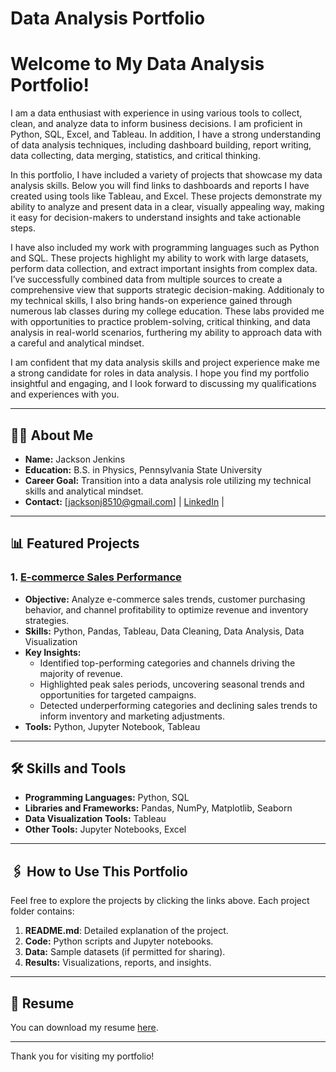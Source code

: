 # Data Analysis Portfolio

# Welcome to My Data Analysis Portfolio!

I am a data enthusiast with experience in using various tools to collect, clean, and analyze data to inform business decisions. I am proficient in Python, SQL, Excel, and Tableau. In addition, I have a strong understanding of data analysis techniques, including dashboard building, report writing, data collecting, data merging, statistics, and critical thinking.

In this portfolio, I have included a variety of projects that showcase my data analysis skills. Below you will find links to dashboards and reports I have created using tools like Tableau, and Excel. These projects demonstrate my ability to analyze and present data in a clear, visually appealing way, making it easy for decision-makers to understand insights and take actionable steps.

I have also included my work with programming languages such as Python and SQL. These projects highlight my ability to work with large datasets, perform data collection, and extract important insights from complex data. I’ve successfully combined data from multiple sources to create a comprehensive view that supports strategic decision-making. Additionaly to my technical skills, I also bring hands-on experience gained through numerous lab classes during my college education. These labs provided me with opportunities to practice problem-solving, critical thinking, and data analysis in real-world scenarios, furthering my ability to approach data with a careful and analytical mindset.

I am confident that my data analysis skills and project experience make me a strong candidate for roles in data analysis. I hope you find my portfolio insightful and engaging, and I look forward to discussing my qualifications and experiences with you.


---

## 👨‍💻 About Me
- **Name:** Jackson Jenkins
- **Education:** B.S. in Physics, Pennsylvania State University
- **Career Goal:** Transition into a data analysis role utilizing my technical skills and analytical mindset.
- **Contact:** [jacksonj8510@gmail.com] | [LinkedIn](www.linkedin.com/in/jackson-jenkins-32015725b) |

---

## 📊 Featured Projects

### 1. **[E-commerce Sales Performance](link-to-project-folder)**
- **Objective:** Analyze e-commerce sales trends, customer purchasing behavior, and channel profitability to optimize revenue and inventory strategies.
- **Skills:**  Python, Pandas, Tableau, Data Cleaning, Data Analysis, Data Visualization
- **Key Insights:** 
  - Identified top-performing categories and channels driving the majority of revenue.
  - Highlighted peak sales periods, uncovering seasonal trends and opportunities for targeted campaigns.
  - Detected underperforming categories and declining sales trends to inform inventory and marketing adjustments.
- **Tools:** Python, Jupyter Notebook, Tableau

---

## 🛠️ Skills and Tools
- **Programming Languages:** Python, SQL
- **Libraries and Frameworks:** Pandas, NumPy, Matplotlib, Seaborn
- **Data Visualization Tools:** Tableau
- **Other Tools:** Jupyter Notebooks, Excel


---

## 🖇️ How to Use This Portfolio
Feel free to explore the projects by clicking the links above. Each project folder contains:
1. **README.md**: Detailed explanation of the project.
2. **Code:** Python scripts and Jupyter notebooks.
3. **Data:** Sample datasets (if permitted for sharing).
4. **Results:** Visualizations, reports, and insights.

---

## 📄 Resume
You can download my resume [here](link-to-resume.pdf).

---

Thank you for visiting my portfolio!
